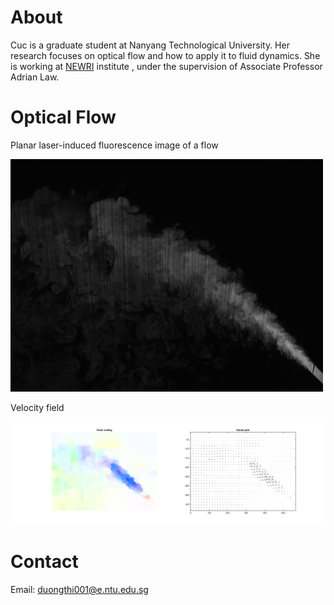 # About

Cuc is a graduate student at Nanyang Technological University. Her research focuses on optical flow and how to apply it to fluid dynamics. She is working at [NEWRI](http://newri.ntu.edu.sg) institute , under the supervision of Associate Professor Adrian Law.

# Optical Flow

Planar laser-induced fluorescence image of a flow

![Image flow](frame10.png)

Velocity field

![Image velocity](result.png)


# Contact

Email: duongthi001@e.ntu.edu.sg


